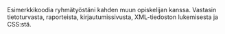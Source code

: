 Esimerkkikoodia ryhmätyöstäni kahden muun opiskelijan kanssa. Vastasin tietoturvasta, raporteista, kirjautumissivusta, XML-tiedoston lukemisesta ja CSS:stä. 
